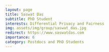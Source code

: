 ```yaml
---
layout: page
title: Saswat Das
subtitle: PhD Student
interests: Differential Privacy and Fairness
img: assets/img/group/saswat_das.jpg
redirect: https://www.saswatdas.com
importance: 6
category: Postdocs and PhD Students
---
```

